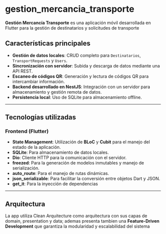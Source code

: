 # gestion_mercancia_transporte

**Gestión Mercancía Transporte** es una aplicación móvil desarrollada en Flutter para la gestión de destinatarios y solicitudes de transporte

## Características principales

- **Gestión de datos locales**: CRUD completo para `Destinatarios`, `TransportRequests` y `Users`.
- **Sincronización con servidor**: Subida y descarga de datos mediante una API REST.
- **Escaneo de códigos QR**: Generación y lectura de códigos QR para intercambiar información.
- **Backend desarrollado en NestJS**: Integración con un servidor para almacenamiento y gestión remota de datos.
- **Persistencia local**: Uso de SQLite para almacenamiento offline.

---

## Tecnologías utilizadas

### Frontend (Flutter)

- **State Management**: Utilización de **BLoC** y **Cubit** para el manejo del estado de la aplicación.
- **SQLite**: Para almacenamiento de datos locales.
- **Dio**: Cliente HTTP para la comunicación con el servidor.
- **freezed**: Para la generación de modelos inmutables y manejo de serialización.
- **auto_route**: Para el manejo de rutas dinámicas.
- **json_serializable**: Para facilitar la conversión entre objetos Dart y JSON.
- **get_it**: Para la inyección de dependencias

---

## Arquitectura

La app utiliza Clean Arquitecture como arquitectura con sus capas de domain, presentation y data; ademas presenta tambien una **Feature-Driven Development** que garantiza la modularidad y escalabilidad del sistema
